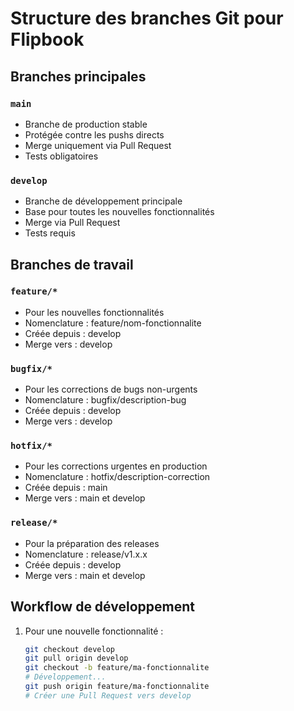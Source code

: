 # Structure des branches Git pour Flipbook

## Branches principales

### `main`
- Branche de production stable
- Protégée contre les pushs directs
- Merge uniquement via Pull Request
- Tests obligatoires

### `develop`
- Branche de développement principale
- Base pour toutes les nouvelles fonctionnalités
- Merge via Pull Request
- Tests requis

## Branches de travail

### `feature/*`
- Pour les nouvelles fonctionnalités
- Nomenclature : feature/nom-fonctionnalite
- Créée depuis : develop
- Merge vers : develop

### `bugfix/*`
- Pour les corrections de bugs non-urgents
- Nomenclature : bugfix/description-bug
- Créée depuis : develop
- Merge vers : develop

### `hotfix/*`
- Pour les corrections urgentes en production
- Nomenclature : hotfix/description-correction
- Créée depuis : main
- Merge vers : main et develop

### `release/*`
- Pour la préparation des releases
- Nomenclature : release/v1.x.x
- Créée depuis : develop
- Merge vers : main et develop

## Workflow de développement

1. Pour une nouvelle fonctionnalité :
   ```bash
   git checkout develop
   git pull origin develop
   git checkout -b feature/ma-fonctionnalite
   # Développement...
   git push origin feature/ma-fonctionnalite
   # Créer une Pull Request vers develop